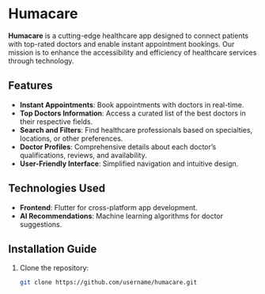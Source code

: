 # Humacare

**Humacare** is a cutting-edge healthcare app designed to connect patients with top-rated doctors and enable instant appointment bookings. Our mission is to enhance the accessibility and efficiency of healthcare services through technology.

## Features
- **Instant Appointments**: Book appointments with doctors in real-time.
- **Top Doctors Information**: Access a curated list of the best doctors in their respective fields.
- **Search and Filters**: Find healthcare professionals based on specialties, locations, or other preferences.
- **Doctor Profiles**: Comprehensive details about each doctor’s qualifications, reviews, and availability.
- **User-Friendly Interface**: Simplified navigation and intuitive design.

## Technologies Used
- **Frontend**: Flutter for cross-platform app development.
- **AI Recommendations**: Machine learning algorithms for doctor suggestions.

## Installation Guide
1. Clone the repository:  
   ```bash
   git clone https://github.com/username/humacare.git
